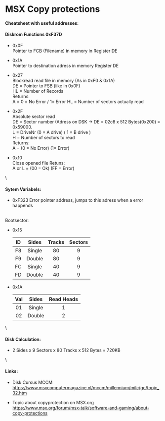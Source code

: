 # MSX Copy protections  


#### Cheatsheet with useful addresses:  


#### Diskrom Functions 0xF37D  

- 0x0F  
Pointer to FCB (Filename) in memory in Register DE
- 0x1A  
Pointer to destination adress in memory Register DE
- 0x27  
Blockread read file in memory (As in 0xF0 & 0x1A)  
DE = Pointer to FSB (like in 0x0F)  
HL = Number of Records  
Returns:  
A = 0 = No Error / 1= Error
HL = Number of sectors actually read

- 0x2F  
Absolute sector read  
DE = Sector number (Adress on DSK -> DE = 02c8 x 512 Bytes(0x200) = 0x59000.  
L = DriveNr (0 = A drive) ( 1 = B drive )  
H = Number of sectors to read  
Returns:  
A = (0 = No Error) (1= Error)  

- 0x10  
Close opened file 
Retuns:  
A or L = (00 = Ok) (FF = Error)  

\
#### Sytem Variabels:  
- 0xF323 Error pointer address, jumps to this adress when a error happends  

\
Bootsector:
- 0x15

  | ID | Sides | Tracks | Sectors |
  | :------------: | :------------: | :------------: | :------------: |
  | F8 | Single | 80 | 9 |
  | F9 | Double | 80 | 9 |
  | FC | Single | 40 | 9 |
  | FD | Double | 40 | 9 |

- 0x1A

  | Val | Sides | Read Heads|
  | :------------: | :------------: | :------------: |
  | 01 | Single | 1 |
  | 02 | Double | 2 |

\
#### Disk Calculation:
- 2 Sides x 9 Sectors x 80 Tracks x 512 Bytes = 720KB

\
#### Links:

- Disk Cursus MCCM  
https://www.msxcomputermagazine.nl/mccm/millennium/milc/gc/topic_32.htm

- Topic about copyprotection on MSX.org  
https://www.msx.org/forum/msx-talk/software-and-gaming/about-copy-protections
